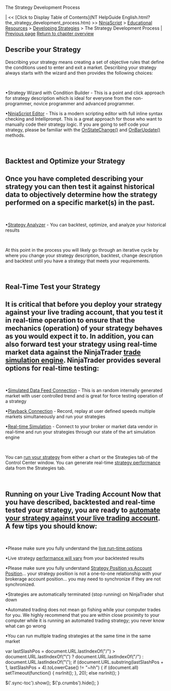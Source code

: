 ﻿










 


The Strategy Development Process







| &lt;&lt; [Click to Display Table of Contents](NT HelpGuide English.html?the_strategy_development_process.htm) &gt;&gt;
 [NinjaScript](ninjascript.htm) &gt; [Educational Resources](educational_resources.htm) &gt; [Developing Strategies](developing_strategies.htm) &gt;
The Strategy Development Process | [Previous page](compiling7.htm)
[Return to chapter overview](developing_strategies.htm)










Describe your Strategy
----------------------


Describing your strategy means creating a set of objective rules that define the conditions used to enter and exit a market. Describing your strategy always starts with the wizard and then provides the following choices:


 


•Strategy Wizard with Condition Builder - This is a point and click approach for strategy description which is ideal for everyone from the non-programmer, novice programmer and advanced programmer. 

•[NinjaScript Editor](editor.htm) - This is a modern scripting editor with full inline syntax checking and Intelliprompt. This is a great approach for those who want to manually code their strategy logic. If you are going to self code your strategy, please be familiar with the [OnStateChange()](onstatechange.htm) and [OnBarUpdate()](onbarupdate.htm) methods. 

 


Backtest and Optimize your Strategy
-----------------------------------


Once you have completed describing your strategy you can then test it against historical data to objectively determine how the strategy performed on a specific market(s) in the past.
--------------------------------------------------------------------------------------------------------------------------------------------------------------------------------------


 


•[Strategy Analyzer](strategy_analyzer.htm) - You can backtest, optimize, and analyze your historical results 

 


At this point in the process you will likely go through an iterative cycle by where you change your strategy description, backtest, change description and backtest until you have a strategy that meets your requirements.


 


Real-Time Test your Strategy
----------------------------


It is critical that before you deploy your strategy against your live trading account, that you test it in real-time operation to ensure that the mechanics (operation) of your strategy behaves as you would expect it to. In addition, you can also forward test your strategy using real-time market data against the NinjaTrader [trade simulation engine](simulation.htm). NinjaTrader provides several options for real-time testing:
-------------------------------------------------------------------------------------------------------------------------------------------------------------------------------------------------------------------------------------------------------------------------------------------------------------------------------------------------------------------------------------------------------------------------------------------


 


•[Simulated Data Feed Connection](simulated_data_feed_connection.htm) - This is an random internally generated market with user controlled trend and is great for force testing operation of a strategy

•[Playback Connection](playback_connection.htm) - Record, replay at user defined speeds multiple markets simultaneously and run your strategies

•[Real-time Simulation](simulation.htm) - Connect to your broker or market data vendor in real-time and run your strategies through our state of the art simulation engine

 


You can [run your strategy](running_ninjascript_strategies.htm) from either a chart or the Strategies tab of the Control Center window. You can generate real-time [strategy performance](strategies_tab2.htm) data from the Strategies tab.


 


Running on your Live Trading Account
Now that you have described, backtested and real-time tested your strategy, you are ready to [automate your strategy against your live trading account](running_ninjascript_strategies.htm). A few tips you should know:
-------------------------------------------------------------------------------------------------------------------------------------------------------------------------------------------------------------------------------------------------------------


 


•Please make sure you fully understand the [live run-time options](strategies_tab2.htm)

•Live strategy [performance will vary](discrepancies_real-time_vs_bac.htm) from your backtested results

•Please make sure you fully understand [Strategy Position vs Account Position](strategy_position_vs_account_p.htm)... your strategy position is not a one-to-one relationship with your brokerage account position... you may need to synchronize if they are not synchronized. 

•Strategies are automatically terminated (stop running) on NinjaTrader shut down

•Automated trading does not mean go fishing while your computer trades for you. We highly recommend that you are within close proximity to your computer while it is running an automated trading strategy; you never know what can go wrong

•You can run multiple trading strategies at the same time in the same market





 
 var lastSlashPos = document.URL.lastIndexOf("/") &gt; document.URL.lastIndexOf("\\") ? document.URL.lastIndexOf("/") : document.URL.lastIndexOf("\\");
 if (document.URL.substring(lastSlashPos + 1, lastSlashPos + 4).toLowerCase() != "~hh") {
 if (document.all) setTimeout(function() {
 nsrInit();
 }, 20);
 else nsrInit();
 }
 
 
 $('.sync-toc').show();
 $('p.crumbs').hide();
 }
 
 
 



